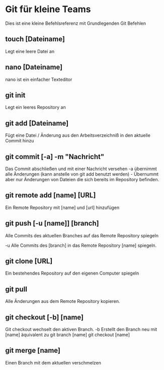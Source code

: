 # Git für kleine Teams
Dies ist eine kleine Befehlsreferenz mit Grundlegenden Git Befehlen

## touch [Dateiname]
Legt eine leere Datei an

## nano [Dateiname]
nano ist ein einfacher Texteditor

## git init
Legt ein leeres Repository an


## git add [Dateiname]
Fügt eine Datei / Änderung aus den Arbeitsverzeichniß in den aktuelle Commit hinzu

## git commit [-a] -m "Nachricht"
Das Commit abschließen und mit einer Nachricht versehen
-a übernimmt alle Änderungen (kann anstelle von git add benutzt werden) - Übernummt aber nur Änderungen von Dateien die sich bereits im Repository befinden.

## git remote add [name] [URL]
Ein Remote Repository mit [name] und [url] hinzufügen

## git push [-u [name]] [branch]
Alle Commits des aktuellen Branches auf das Remote Repository spiegeln

-u Alle Commits des [branch] in das Remote Repository [name] spiegeln. 

## git clone [URL]
Ein bestehendes Repository auf den eigenen Computer spiegeln

## git pull
Alle Änderungen aus dem Remote Repository kopieren.

## git checkout [-b] [name]
Git checkout wechselt den aktiven Branch. 
-b Erstellt den Branch neu mit [name] äquivalent zu
git branch [name]
git checkout [name]

## git merge [name]
Einen Branch mit dem aktuellen verschmelzen
